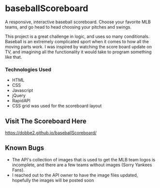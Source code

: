 # baseballScoreboard

A responsive, interactive baseball scoreboard.  Choose your favorite MLB teams, and go head to head choosing your pitches and swings.

This project is a great challenge in logic, and uses so many conditionals.  Baseball is an extremely complicated sport when it comes to how all the moving parts work.  I was inspired by watching the score board update on TV, and imagining all the functionality it would take to program something like that.

### Technologies Used
- HTML
- CSS
- Javascript
- jQuery
- RapidAPI
- CSS grid was used for the scoreboard layout

## Visit The Scoreboard Here

https://dobbe2.github.io/baseballScoreboard/

## Known Bugs

- The API's collection of images that is used to get the MLB team logos is incomplete, and there are a few teams without images (Sorry Yankees Fans). 
- I reached out to the API owner to have the image files updated, hopefully the images will be posted soon
